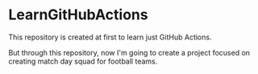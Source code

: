 # LearnGitHubActions
This repository is created at first to learn just GitHub Actions.

But through this repository, now I'm going to create a project focused on creating match day squad for football teams.
